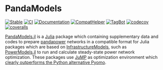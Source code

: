 # PandaModels

[![Stable](https://img.shields.io/badge/docs-stable-blue)](https://juliahub.com/docs/PandaModels/lPFae/)
[![CI](https://github.com/e2nIEE/PandaModels.jl/actions/workflows/ci.yml/badge.svg)](https://github.com/e2nIEE/PandaModels.jl/actions/workflows/ci.yml)
[![Documentation](https://github.com/e2nIEE/PandaModels.jl/actions/workflows/documentation.yml/badge.svg)](https://github.com/e2nIEE/PandaModels.jl/actions/workflows/documentation.yml)
[![CompatHelper](https://github.com/e2nIEE/PandaModels.jl/actions/workflows/CompatHelper.yml/badge.svg)](https://github.com/e2nIEE/PandaModels.jl/actions/workflows/CompatHelper.yml)
[![TagBot](https://github.com/e2nIEE/PandaModels.jl/actions/workflows/TagBot.yml/badge.svg)](https://github.com/e2nIEE/PandaModels.jl/actions/workflows/TagBot.yml)
[![codecov](https://codecov.io/gh/e2nIEE/PandaModels.jl/branch/master/graph/badge.svg?label=codecov)](https://codecov.io/gh/e2nIEE/PandaModels.jl)
[![coveralls](https://coveralls.io/repos/github/e2nIEE/PandaModels.jl/badge.svg?branch=master)](https://coveralls.io/github/e2nIEE/PandaModels.jl?branch=master)

[PandaModels.jl](https://github.com/e2nIEE/PandaModels.jl) is a [Julia](https://julialang.org/) package which containing supplementary data and codes to prepare [pandapower](https://github.com/e2nIEE/pandapower) networks in a compatible format for Julia packages which are based on [InfrastructureModels](https://lanl-ansi.github.io/InfrastructureModels.jl/dev/), such as [PowerModels.jl](https://github.com/lanl-ansi/PowerModels.jl) to run and calculate steady-state power network optimization. These packages use [JuMP](https://github.com/JuliaOpt/JuMP.jl) as optimization environment which [clearly outperforms the Python alternative Pyomo](http://yetanothermathprogrammingconsultant.blogspot.com/2015/05/model-generation-in-julia.html).

<!--
### Dependencies

* [JuMP.jl](https://github.com/JuliaOpt/JuMP.jl)
* [PowerModels.jl](https://github.com/lanl-ansi/PowerModels.jl)

i/o:
* [JSON.jl](https://github.com/JuliaIO/JSON.jl)

solvers:
* [Ipopt.jl](https://github.com/jump-dev/Ipopt.jl)
* [Juniper.jl](https://github.com/lanl-ansi/Juniper.jl)
* [Cbc.jl](https://github.com/jump-dev/Cbc.jl)
* [Gurobi.jl](https://github.com/jump-dev/Gurobi.jl)

#### Gurobi Installation

* To use [Gurobi](https://www.gurobi.com/):

    1. Download and install from [Gurobi Download Center](https://www.gurobi.com/downloads/)

    1. Get the Gurobi license, activate it and add its path to the local PATH environment variables by following the steps from [Gurobi License Center](https://www.gurobi.com/downloads/licenses/)

        * for `linux` users: open `.bashrc` file with , e.g., `nano .bashrc` in your home folder and add:
        ```bash
        # gurobi
        export GUROBI_HOME="/opt/gurobi_VERSION/linux64"
        export PATH="${PATH}:${GUROBI_HOME}/bin"
        export LD_LIBRARY_PATH="${LD_LIBRARY_PATH}:${GUROBI_HOME}/lib"
        export GRB_LICENSE_FILE="/PATH_TO_YOUR_LICENSE_DIR/gurobi.lic"
        ```

    1. Add the package to `Julia` by following the installation Instructions from [Gurobi.jl](https://github.com/jump-dev/Gurobi.jl)


### Add and Develop PandaModels

To install and develop, as-for-yet unregistered, [PandaModels](https://github.com/e2nIEE/PandaModels.jl) from `Git Bash`:


1. Clone [PandaModels](https://github.com/e2nIEE/PandaModels.jl) repository into your local machine: ::
    ```bash
    $ git clone https://github.com/e2nIEE/PandaModels.jl.git
    ```
1. open `Julia REPL` in `Git Bash`:
    ```bash
    $ julia
    ```

1. In `Julia REPL`, type:
    ```julia
    import Pkg
    # path to cloned repository
    Pkg.add(path = "path/to/your/local/PandaModels.jl")
    Pkg.develop("PandaModels")
    Pkg.build("PandaModels")
    Pkg.resolve()
    ```

1. Check if your package is in develop mode:
    ```julia
    import PandaModels
    pathof(PandaModels)
    ```

> The result should be:
>```julia
>"~/.julia/dev/PandaModels/src/PandaModels.jl"
>```

To install and develop [PandaModels](https://github.com/e2nIEE/PandaModels.jl) directly from `python`:

1. call `Julia` in `python`:

* before running the following codes please set the `Julia/python` interface by following the steps [here](https://syl1.gitbook.io/julia-language-a-concise-tutorial/language-core/interfacing-julia-with-other-languages).

```python
import julia
from julia import Main
from julia import Pkg
```

2. install `PandaModels` and build the develop mode:
```python
# add PandaModels in "~/.julia/packages/PandaModels"
Pkg.add(url = "https://github.com/e2nIEE/PandaModels.jl")
Pkg.develop("PandaModels")
Pkg.build("PandaModels")
Pkg.resolve()
```

3. Check if your package is in develop mode:
```python
from julia import Base
Base.find_package("PandaModels")
```
> The result should be:
> ```python
> "~/.julia/dev/PandaModels/src/PandaModels.jl"
> ```


> Note: [PyJulia](https://pyjulia.readthedocs.io/en/latest/) crashes on Julia new released version 1.6.0, please install the older versions.

-->

<!--### Optimization Tool

In `python`, for any net in [pandapower](https://github.com/e2nIEE/pandapower) or [SimBench](https://github.com/e2nIEE/simbench) format, simply by calling `pandapower.runpm` function you are able to solve wide range of available OPF [models, approximations and relaxations](https://lanl-ansi.github.io/PowerModels.jl/stable/formulation-details/), from [PowerModels.jl](https://github.com/lanl-ansi/PowerModels.jl).

```python
runpm(net, julia_file=None, pp_to_pm_callback=None, calculate_voltage_angles=True,
          trafo_model="t", delta=1e-8, trafo3w_losses="hv", check_connectivity=True,
          correct_pm_network_data=True, pm_model="ACPPowerModel", pm_solver="ipopt",
          pm_mip_solver="cbc", pm_nl_solver="ipopt", pm_time_limits=None, pm_log_level=0,
          delete_buffer_file=True, pm_file_path = None, opf_flow_lim="S", **kwargs)
```
For example to run semi-definite relaxation of AC OPF with :

```python
import pandapower as pp
import pandapower.networks as nw

net = nw.example_simple()
pp.runpm(net, pm_model="SDPWRMPowerModel", pm_solver="gurobi", pm_nl_solver="gurobi")
```

| exact non-convex model  | linear approximations | quadratic approximations | quadratic relaxations | sdp relaxations |
| ------------- | ------------- |------------- | ------------- | ------------- |
| ACPPowerModel | DCPPowerModel | DCPLLPowerModel | SOCWRPowerModel | SDPWRMPowerModel |
| ACRPowerModel | DCMPPowerModel | LPACCPowerModel | SOCWRConicPowerModel | SparseSDPWRMPowerModel |
| ACTPowerModel | BFAPowerModel | | SOCBFPowerModel | |
| IVRPowerModel | NFAPowerModel | | SOCBFConicPowerModel | |
| | | | QCRMPowerModel | |
| | | | QCLSPowerModel | |


Different solver options are availabe in [PandaModels](https://github.com/e2nIEE/PandaModels.jl). For more information please check the supported solvers by [JuMP.jl](https://github.com/JuliaOpt/JuMP.jl) in [here](https://jump.dev/JuMP.jl/dev/installation/).


| solvers  | support | license |
| ------------- | ------------- | ------------- |
| Juniper | (MI)SOCP, (MI)NLP | MIT |  
| Ipopt | LP, QP, NLP | EPL |
| Cbc | (MI)LP | EPL |
| SCIP | (MI)LP, (MI)NLP | ZIB |
| Gurobi | (MI)LP, (MI)SOCP | Comm. |
| KNITRO | (MI)LP, (MI)SOCP, (MI)NLP | Comm. |



For DC and AC OPF, you can directly call `pandapower.runpm_dc_opf` and `pandapower.runpm_ac_opf`, respectively.


For example:

```python
import pandapower as pp
import pandapower.networks as nw

net = nw.example_simple()
pp.runpm_ac_opf(net)
```

for more  details about the settings please see [here](https://pandapower.readthedocs.io/en/v2.6.0/opf/powermodels.html#usage), also the detailed tutorial is available [here](https://github.com/e2nIEE/pandapower/blob/develop/tutorials/opf_powermodels.ipynb).
-->

<!-- ### Developing:
##### Add New Optimization Model to PowerModels



### Use pandapower Directly in Julia




### Test pandapower

All changes in [PandaModels](https://github.com/e2nIEE/PandaModels.jl) should be synced to [pandapower](https://github.com/e2nIEE/pandapower). To test the changes, first checkout to `julia_pkg` branch in [pandapower](https://github.com/e2nIEE/pandapower) and run pandapower test:

```python
import pandapower.test
pandapower.test.run_all_tests()
```
-->
